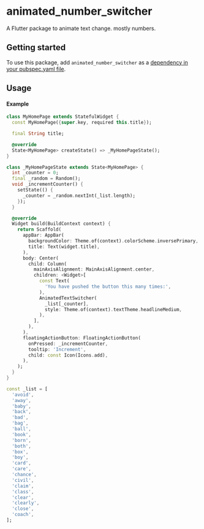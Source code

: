 # animated_number_switcher

A Flutter package to animate text change. mostly numbers.

## Getting started

To use this package, add `animated_number_switcher` as a [dependency in your pubspec.yaml file](https://flutter.dev/platform-plugins/).

## Usage

#### Example 

```dart
class MyHomePage extends StatefulWidget {
  const MyHomePage({super.key, required this.title});

  final String title;

  @override
  State<MyHomePage> createState() => _MyHomePageState();
}

class _MyHomePageState extends State<MyHomePage> {
  int _counter = 0;
  final _random = Random();
  void _incrementCounter() {
    setState(() {
      _counter = _random.nextInt(_list.length);
    });
  }

  @override
  Widget build(BuildContext context) {
    return Scaffold(
      appBar: AppBar(
        backgroundColor: Theme.of(context).colorScheme.inversePrimary,
        title: Text(widget.title),
      ),
      body: Center(
        child: Column(
          mainAxisAlignment: MainAxisAlignment.center,
          children: <Widget>[
            const Text(
              'You have pushed the button this many times:',
            ),
            AnimatedTextSwitcher(
              _list[_counter],
              style: Theme.of(context).textTheme.headlineMedium,
            ),
          ],
        ),
      ),
      floatingActionButton: FloatingActionButton(
        onPressed: _incrementCounter,
        tooltip: 'Increment',
        child: const Icon(Icons.add),
      ),
    );
  }
}

const _list = [
  'avoid',
  'away',
  'baby',
  'back',
  'bad',
  'bag',
  'ball',
  'book',
  'born',
  'both',
  'box',
  'boy',
  'card',
  'care',
  'chance',
  'civil',
  'claim',
  'class',
  'clear',
  'clearly',
  'close',
  'coach',
];



```